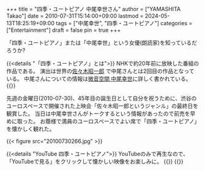 +++
title = "四季・ユートピアノ 中尾幸世さん"
author = ["YAMASHITA Takao"]
date = 2010-07-31T15:14:00+09:00
lastmod = 2024-05-13T18:25:19+09:00
tags = ["中尾幸世", "四季・ユートピアノ"]
categories = ["Entertainment"]
draft = false
pin = true
+++

「四季・ユートピアノ」または「中尾幸世」という女優(朗読家)を知っているだろうか?

{{<details "「四季・ユートピアノ」とは">}}
NHKで約20年前に放映した番組の作品である。
演出は世界の[佐々木昭一郎](http://ja.wikipedia.org/wiki/%E4%BD%90%E3%80%85%E6%9C%A8%E6%98%AD%E4%B8%80%E9%83%8E)
で中尾さんとは2回目の作品となっている。
中尾さんについての情報は[微音空間 中尾幸世](http://www.utopiano.com/)に詳しく書かれている。
{{</details>}}

先週の金曜日(2010-07-30)、45年目の誕生日として自分を祝うために、渋谷のユーロスペースで開催された上映会「佐々木昭一郎というジャンル」の最終日を観賞した。
当日は中尾幸世さんがトークするという情報があったので前売を早めに取った。
お蔭様で満員のユーロスペースでよい席で「四季・ユートピアノ」を懐かしく観れた。

{{< figure src="20100730266.jpg" >}}

{{<details "YouTube 四季・ユートピアノ">}}
YouTubeのみで再生なので、「YouTubeで見る」をクリックして懐かしい映像をお楽しみに。
{{<youtubeLite id="ivEGmvSjyz0" title="四季・ユートピアノ">}}
{{</details>}}
